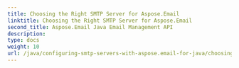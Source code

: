 ```yaml
---
title: Choosing the Right SMTP Server for Aspose.Email
linktitle: Choosing the Right SMTP Server for Aspose.Email
second_title: Aspose.Email Java Email Management API
description: 
type: docs
weight: 10
url: /java/configuring-smtp-servers-with-aspose.email-for-java/choosing-the-right-smtp-server/
---
```

